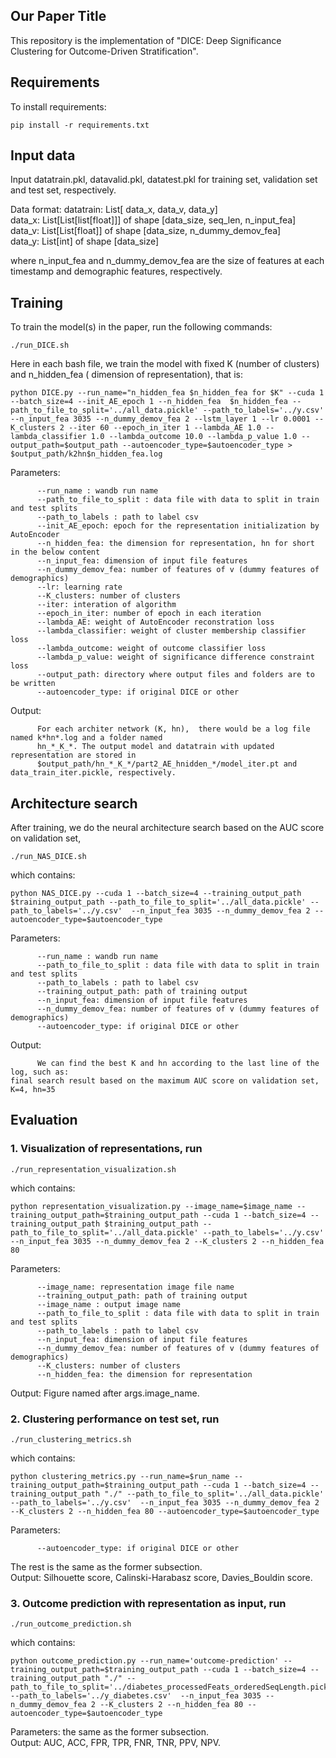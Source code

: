 ## Our Paper Title

This repository is the implementation of "DICE: Deep Significance Clustering for
Outcome-Driven Stratification". 


## Requirements

To install requirements:

```setup
pip install -r requirements.txt
```

## Input data
Input datatrain.pkl, datavalid.pkl, datatest.pkl for training set, validation set and test set, respectively. 

Data format:
datatrain: List[ data_x, data_v, data_y] </br>
data_x: List[List[list[float]]] of shape [data_size, seq_len, n_input_fea]</br>
data_v: List[List[float]] of shape [data_size, n_dummy_demov_fea]</br>
data_y: List[int] of shape [data_size] </br>

where n_input_fea and n_dummy_demov_fea are the size of features at each timestamp and demographic features, respectively. </br>



## Training

To train the model(s) in the paper, run the following commands:

```train
./run_DICE.sh
```

Here in each bash file, we train the model with fixed K (number of clusters) and n_hidden_fea ( dimension of representation), that is: 
```
python DICE.py --run_name="n_hidden_fea $n_hidden_fea for $K" --cuda 1 --batch_size=4 --init_AE_epoch 1 --n_hidden_fea  $n_hidden_fea --path_to_file_to_split='../all_data.pickle' --path_to_labels='../y.csv' --n_input_fea 3035 --n_dummy_demov_fea 2 --lstm_layer 1 --lr 0.0001 --K_clusters 2 --iter 60 --epoch_in_iter 1 --lambda_AE 1.0 --lambda_classifier 1.0 --lambda_outcome 10.0 --lambda_p_value 1.0 --output_path=$output_path --autoencoder_type=$autoencoder_type > $output_path/k2hn$n_hidden_fea.log
```
Parameters:
```
      --run_name : wandb run name
      --path_to_file_to_split : data file with data to split in train and test splits
      --path_to_labels : path to label csv
      --init_AE_epoch: epoch for the representation initialization by AutoEncoder
      --n_hidden_fea: the dimension for representation, hn for short in the below content
      --n_input_fea: dimension of input file features 
      --n_dummy_demov_fea: number of features of v (dummy features of demographics) 
      --lr: learning rate 
      --K_clusters: number of clusters 
      --iter: interation of algorithm 
      --epoch_in_iter: number of epoch in each iteration 
      --lambda_AE: weight of AutoEncoder reconstration loss 
      --lambda_classifier: weight of cluster membership classifier loss 
      --lambda_outcome: weight of outcome classifier loss 
      --lambda_p_value: weight of significance difference constraint loss
      --output_path: directory where output files and folders are to be written
      --autoencoder_type: if original DICE or other
```
Output: 
``` 
      For each architer network (K, hn),  there would be a log file named k*hn*.log and a folder named 
      hn_*_K_*. The output model and datatrain with updated representation are stored in 
      $output_path/hn_*_K_*/part2_AE_hnidden_*/model_iter.pt and data_train_iter.pickle, respectively.
```


## Architecture search
After training, we do the neural architecture search based on the AUC score on validation set,
``` 
./run_NAS_DICE.sh
```
which contains:

``` architecture_search
python NAS_DICE.py --cuda 1 --batch_size=4 --training_output_path $training_output_path --path_to_file_to_split='../all_data.pickle' --path_to_labels='../y.csv'  --n_input_fea 3035 --n_dummy_demov_fea 2 --autoencoder_type=$autoencoder_type
```
Parameters:
```
      --run_name : wandb run name
      --path_to_file_to_split : data file with data to split in train and test splits
      --path_to_labels : path to label csv
      --training_output_path: path of training output 
      --n_input_fea: dimension of input file features 
      --n_dummy_demov_fea: number of features of v (dummy features of demographics)
      --autoencoder_type: if original DICE or other 
```
Output: 
```
      We can find the best K and hn according to the last line of the log, such as:
final search result based on the maximum AUC score on validation set, K=4, hn=35
```

## Evaluation
### 1. Visualization of representations, run 

``` 
./run_representation_visualization.sh
```
which contains:

```visualization
python representation_visualization.py --image_name=$image_name --training_output_path=$training_output_path --cuda 1 --batch_size=4 --training_output_path $training_output_path --path_to_file_to_split='../all_data.pickle' --path_to_labels='../y.csv'  --n_input_fea 3035 --n_dummy_demov_fea 2 --K_clusters 2 --n_hidden_fea 80
```
Parameters: 
```
      --image_name: representation image file name
      --training_output_path: path of training output
      --image_name : output image name
      --path_to_file_to_split : data file with data to split in train and test splits
      --path_to_labels : path to label csv
      --n_input_fea: dimension of input file features 
      --n_dummy_demov_fea: number of features of v (dummy features of demographics) 
      --K_clusters: number of clusters
      --n_hidden_fea: the dimension for representation
```
Output: Figure named after args.image_name.</br>


### 2. Clustering performance on test set, run 
``` 
./run_clustering_metrics.sh
```
which contains:
```clustering
python clustering_metrics.py --run_name=$run_name --training_output_path=$training_output_path --cuda 1 --batch_size=4 --training_output_path "./" --path_to_file_to_split='../all_data.pickle' --path_to_labels='../y.csv'  --n_input_fea 3035 --n_dummy_demov_fea 2 --K_clusters 2 --n_hidden_fea 80 --autoencoder_type=$autoencoder_type
```
Parameters: 
```
      --autoencoder_type: if original DICE or other
``` 
The rest is the same as the former subsection. </br>
Output: Silhouette score, Calinski-Harabasz score, Davies_Bouldin score. </br>


### 3. Outcome prediction with representation as input, run
``` 
./run_outcome_prediction.sh
```
which contains:
``` outcome_prediction 
python outcome_prediction.py --run_name='outcome-prediction' --training_output_path=$training_output_path --cuda 1 --batch_size=4 --training_output_path "./" --path_to_file_to_split='../diabetes_processedFeats_orderedSeqLength.pickle' --path_to_labels='../y_diabetes.csv'  --n_input_fea 3035 --n_dummy_demov_fea 2 --K_clusters 2 --n_hidden_fea 80 --autoencoder_type=$autoencoder_type
```
Parameters: the same as the former subsection. </br>
Output: AUC, ACC, FPR, TPR, FNR, TNR, PPV, NPV. </br>